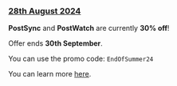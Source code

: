 ### [28th August 2024](/news/20240828)

**PostSync** and **PostWatch** are currently **30% off**!

Offer ends **30th September**.

You can use the promo code: `EndOfSummer24`

You can learn more [here](https://chrisroyfilms.com/postsync/).